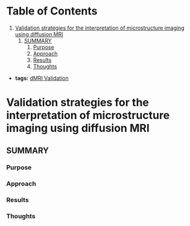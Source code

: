 
# Table of Contents

1.  [Validation strategies for the interpretation of microstructure imaging using diffusion MRI](#Dyrby2018)
    1.  [SUMMARY](#orgf9fa5bf)
        1.  [Purpose](#org499399b)
        2.  [Approach](#orgfa83476)
        3.  [Results](#orge07452d)
        4.  [Thoughts](#org1821aa3)

-   **tags:** [dMRI Validation](20201019-dmri_validation.md)


<a id="Dyrby2018"></a>

# Validation strategies for the interpretation of microstructure imaging using diffusion MRI


<a id="orgf9fa5bf"></a>

## SUMMARY


<a id="org499399b"></a>

### Purpose


<a id="orgfa83476"></a>

### Approach


<a id="orge07452d"></a>

### Results


<a id="org1821aa3"></a>

### Thoughts

